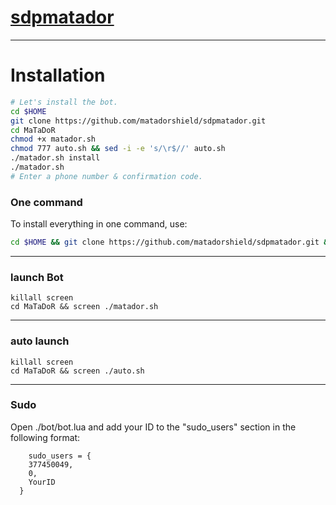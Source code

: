 # [sdpmatador](https://telegram.me/xx_hidden_boy_xx)


* * *


# Installation

```sh
# Let's install the bot.
cd $HOME
git clone https://github.com/matadorshield/sdpmatador.git
cd MaTaDoR
chmod +x matador.sh
chmod 777 auto.sh && sed -i -e 's/\r$//' auto.sh
./matador.sh install
./matador.sh 
# Enter a phone number & confirmation code.
```
### One command
To install everything in one command, use:
```sh
cd $HOME && git clone https://github.com/matadorshield/sdpmatador.git && cd MaTaDoR && chmod +x matador.sh && chmod 777 auto.sh && sed -i -e 's/\r$//' auto.sh && ./matador.sh install && ./matador.sh
```

* * *

### launch Bot

```
killall screen
cd MaTaDoR && screen ./matador.sh
```

* * *


### auto launch 
```
killall screen
cd MaTaDoR && screen ./auto.sh
```

* * *


### Sudo

Open ./bot/bot.lua and add your ID to the "sudo_users" section in the following format:
```
    sudo_users = {
    377450049,
    0,
    YourID
  }
